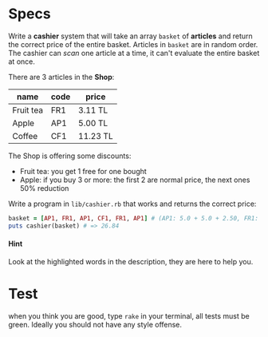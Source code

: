# Specs

Write a **cashier** system that will take an array `basket` of **articles** and return the correct price of the entire basket. Articles in `basket` are in random order. The cashier can _scan_ one article at a time, it can't evaluate the entire basket at once.

There are 3 articles in the **Shop**:

| name      | code | price    |
|-----------|------|----------|
| Fruit tea | FR1  | 3.11 TL  |
| Apple     | AP1  | 5.00 TL  |
| Coffee    | CF1  | 11.23 TL |

The Shop is offering some discounts:

- Fruit tea: you get 1 free for one bought
- Apple: if you buy 3 or more: the first 2 are normal price, the next ones 50% reduction

Write a program in `lib/cashier.rb` that works and returns the correct price:

```ruby
basket = [AP1, FR1, AP1, CF1, FR1, AP1] # (AP1: 5.0 + 5.0 + 2.50, FR1: 3.11 + 0, CF1: 11.23)
puts cashier(basket) # => 26.84
```

#### Hint

Look at the highlighted words in the description, they are here to help you.

# Test

when you think you are good, type `rake` in your terminal, all tests must be green. Ideally you should not have any style offense.

